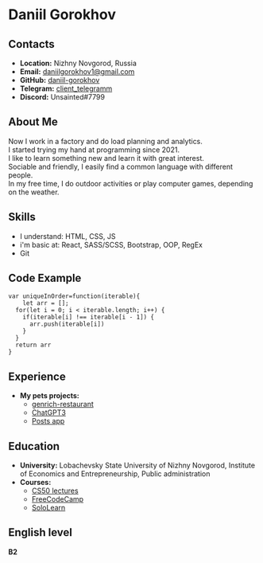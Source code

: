 # __Daniil Gorokhov__

## __Contacts__
- __Location:__ Nizhny Novgorod, Russia
- __Email:__ daniilgorokhov1@gmail.com
- __GitHub:__ [daniil-gorokhov](https://github.com/D4n1el13and37)
- __Telegram:__ [client_telegramm](https://t.me/client_telegramm)
- __Discord:__ Unsainted#7799

## __About Me__
Now I work in a factory and do load planning and analytics.\
I started trying my hand at programming since 2021.\
I like to learn something new and learn it with great interest.\
Sociable and friendly, I easily find a common language with different people.\
In my free time, I do outdoor activities or play computer games, depending on the weather.

## __Skills__
- I understand: HTML, CSS, JS
- i'm basic at: React, SASS/SCSS, Bootstrap, OOP, RegEx
- Git

## __Code Example__
```
var uniqueInOrder=function(iterable){
    let arr = [];
  for(let i = 0; i < iterable.length; i++) {
    if(iterable[i] !== iterable[i - 1]) {
      arr.push(iterable[i])
    }
  }
  return arr
}

```

## __Experience__
- __My pets  projects:__ 
  - [genrich-restaurant](https://github.com/D4n1el13and37/genrich-restaurant) 
  - [ChatGPT3](https://github.com/D4n1el13and37/ChatGPT3)
  - [Posts app](https://github.com/D4n1el13and37/posts-app/tree/main/src "working with cloud server JSONPlaceholder")

## __Education__ 
- __University:__ Lobachevsky State University of Nizhny Novgorod, Institute of Economics and Entrepreneurship, Public administration
- __Courses:__
  - [CS50 lectures](https://www.youtube.com/channel/UCcabW7890RKJzL968QWEykA)
  - [FreeCodeCamp](https://www.freecodecamp.org/D4n1el1337)
  - [SoloLearn](https://www.sololearn.com/profile/25089146)

## __English level__
__B2__ 
